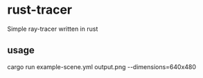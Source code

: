 # rust-tracer

Simple ray-tracer written in rust 

## usage

cargo run example-scene.yml output.png --dimensions=640x480
